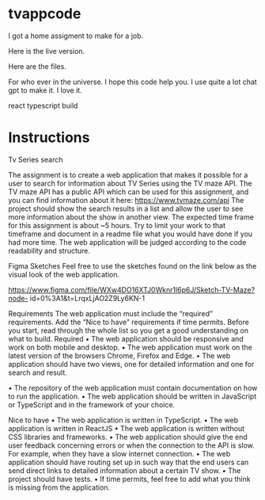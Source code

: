 # tvappcode
I got a home assigment to make for a job. 

Here is the live version. 

Here are the files.

For who ever in the universe. I hope this code help you. I use quite a lot chat gpt to make it. I love it. 

react typescript build



# Instructions
Tv Series search

The assignment is to create a web application that makes it possible for a user
to search for information about TV Series using the TV maze API. The TV maze
API has a public API which can be used for this assignment, and you can find
information about it here: https://www.tvmaze.com/api
The project should show the search results in a list and allow the user to see
more information about the show in another view.
The expected time frame for this assignment is about ~5 hours. Try to limit
your work to that timeframe and document in a readme file what you would
have done if you had more time.
The web application will be judged according to the code readability and
structure.

Figma Sketches
Feel free to use the sketches found on the link below as the visual look of the
web application.

https://www.figma.com/file/WXw4DO16XTJ0Wknr1l6p6J/Sketch-TV-Maze?node-
id=0%3A1&t=LrqxLjAO2Z9Ly6KN-1

Requirements
The web application must include the “required” requirements. Add the “Nice
to have” requirements if time permits. Before you start, read through the
whole list so you get a good understanding on what to build.
Required
• The web application should be responsive and work on both mobile and
desktop.
• The web application must work on the latest version of the browsers
Chrome, Firefox and Edge.
• The web application should have two views, one for detailed information
and one for search and result.

• The repository of the web application must contain documentation on
how to run the application.
• The web application should be written in JavaScript or TypeScript and in
the framework of your choice.

Nice to have
• The web application is written in TypeScript.
• The web application is written in ReactJS
• The web application is written without CSS libraries and frameworks.
• The web application should give the end user feedback concerning errors
or when the connection to the API is slow. For example, when they have
a slow internet connection.
• The web application should have routing set up in such way that the end
users can send direct links to detailed information about a certain TV
show.
• The project should have tests.
• If time permits, feel free to add what you think is missing from the
application.
